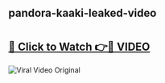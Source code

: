 ## pandora-kaaki-leaked-video 

# <h2><a href="http://freeplayer.one?title=pandora-kaaki-leaked-video&ref=21J">🔗 Click to Watch 👉🔴 VIDEO</a></h2>

<a href="http://freeplayer.one?title=pandora-kaaki-leaked-video&ref=21J" rel="nofollow" data-target="animated-image.originalLink"><img src="https://i.ibb.co.com/xMMVF88/686577567.gif" alt="Viral Video Original" style="max-width: 100%; display: inline-block;" data-target="animated-image.originalImage"></a>

